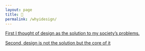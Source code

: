 ```yaml
---
layout: page
title: 🎲 
permalink: /whyidesign/
---
```


[First I thought of design as the solution to my society’s problems.](why-i-design-2.md) 

[Second, design is not the solution but the core of it](why-i-design-1.md) 
